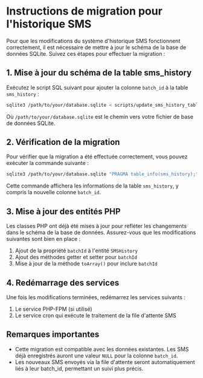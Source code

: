 # Instructions de migration pour l'historique SMS

Pour que les modifications du système d'historique SMS fonctionnent correctement, il est nécessaire de mettre à jour le schéma de la base de données SQLite. Suivez ces étapes pour effectuer la migration :

## 1. Mise à jour du schéma de la table sms_history

Exécutez le script SQL suivant pour ajouter la colonne `batch_id` à la table `sms_history` :

```bash
sqlite3 /path/to/your/database.sqlite < scripts/update_sms_history_table.sql
```

Où `/path/to/your/database.sqlite` est le chemin vers votre fichier de base de données SQLite.

## 2. Vérification de la migration

Pour vérifier que la migration a été effectuée correctement, vous pouvez exécuter la commande suivante :

```bash
sqlite3 /path/to/your/database.sqlite "PRAGMA table_info(sms_history);"
```

Cette commande affichera les informations de la table `sms_history`, y compris la nouvelle colonne `batch_id`.

## 3. Mise à jour des entités PHP

Les classes PHP ont déjà été mises à jour pour refléter les changements dans le schéma de la base de données. Assurez-vous que les modifications suivantes sont bien en place :

1. Ajout de la propriété `batchId` à l'entité `SMSHistory`
2. Ajout des méthodes getter et setter pour `batchId`
3. Mise à jour de la méthode `toArray()` pour inclure `batchId`

## 4. Redémarrage des services

Une fois les modifications terminées, redémarrez les services suivants :

1. Le service PHP-FPM (si utilisé)
2. Le service cron qui exécute le traitement de la file d'attente SMS

## Remarques importantes

- Cette migration est compatible avec les données existantes. Les SMS déjà enregistrés auront une valeur `NULL` pour la colonne `batch_id`.
- Les nouveaux SMS envoyés via la file d'attente seront automatiquement liés à leur batch_id, permettant un suivi plus précis.